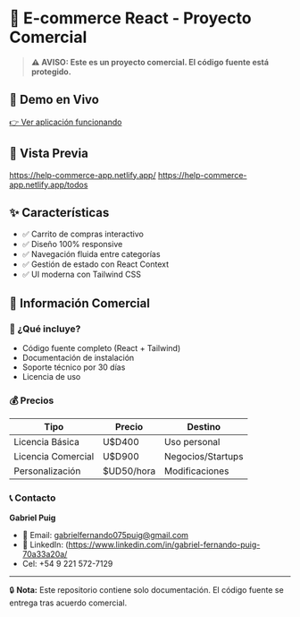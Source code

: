 # 🛒 E-commerce React - Proyecto Comercial

> **⚠️ AVISO: Este es un proyecto comercial. El código fuente está protegido.**

## 🎯 Demo en Vivo
[👉 Ver aplicación funcionando]([(https://help-commerce-app.netlify.app/)])

## 📸 Vista Previa
https://help-commerce-app.netlify.app/
https://help-commerce-app.netlify.app/todos

## ✨ Características
- ✅ Carrito de compras interactivo
- ✅ Diseño 100% responsive
- ✅ Navegación fluida entre categorías
- ✅ Gestión de estado con React Context
- ✅ UI moderna con Tailwind CSS

## 💼 Información Comercial

### 💎 ¿Qué incluye?
- Código fuente completo (React + Tailwind)
- Documentación de instalación
- Soporte técnico por 30 días
- Licencia de uso

### 💰 Precios
| Tipo | Precio | Destino |
|------|--------|---------|
| Licencia Básica | U$D400 | Uso personal |
| Licencia Comercial | U$D900 | Negocios/Startups |
| Personalización | $UD50/hora | Modificaciones |

### 📞 Contacto
**Gabriel Puig**
- 📧 Email: gabrielfernando075puig@gmail.com
- 💼 LinkedIn: (https://www.linkedin.com/in/gabriel-fernando-puig-70a33a20a/
- Cel: +54 9 221 572-7129

---

🔒 **Nota:** Este repositorio contiene solo documentación. El código fuente se entrega tras acuerdo comercial.
